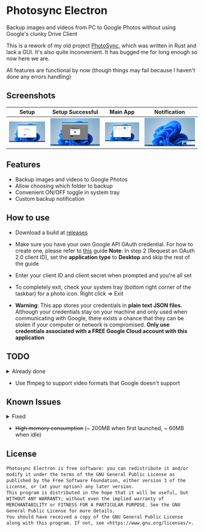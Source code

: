 # Photosync Electron

Backup images and videos from PC to Google Photos without using Google's clunky Drive Client 

This is a rework of my old project [PhotoSync](https://www.github.com/letiendat198/Photosync), which was written in Rust and lack a GUI. It's also quite inconvenient. It has bugged me for long enough so now here we are.

All features are functional by now (though things may fail because I haven't done any errors handling)

## Screenshots

|Setup|Setup Successful|Main App|Notification|
|---|---|---|---|
|![Promo1](images/promo1.png)|![Promo2](images/promo2.png)|![Promo3](images/promo3.png)|![Promo4](images/promo4.png)|

## Features
- Backup images and videos to Google Photos
- Allow choosing which folder to backup
- Convenient ON/OFF toggle in system tray
- Custom backup notification

## How to use
- Download a build at [releases](https://www.github.com/letiendat198/photosync_electron/releases/)
- Make sure you have your own Google API OAuth credential. For how to create one, please refer to [this](https://developers.google.com/photos/library/guides/get-started) guide
**Note**: In step 2 (Request an OAuth 2.0 client ID), set the **application type** to **Desktop** and skip the rest of the guide

-  Enter your client ID and client secret when prompted and you're all set
- To completely exit, check your system tray (bottom right corner of the taskbar) for a photo icon. Right click => Exit
- **Warning**: This app stores your credentials in **plain text JSON files**. Although your credentials stay on your machine and only used when communicating with Google, there exists a chance that they can be stolen if your computer or network is compromised. **Only use credentials associated with a FREE Google Cloud account with this application**


## TODO
<details>
    <summary>Already done</summary>
    
    - Done setup screen => OAuth works
    - Add folder to watch list works
    - File detection and upload works
    - Fix removing folders
    - Implement upload history and status
    - Implement a early state working custom notification
    - Implement custom notification:
        - Redesign custom title bar
        - Not show notification when main app is open 
        - An auto close mechanism
    - ~~Save upload history to disk and load it on startup~~ (Not a good idea)
    - Implement tray toggle:
        - Implemented open main window
        - Implemented quitting the app entirely
        - ON/OFF toggle to turn of sync
    - Save and reload watch list on startup
    - Detect when setup is needed
    - Added tooltip to show overflown text
    - Handle possible errors when doing OAuth
    - Handle possible errors when doing API
    - Handle possible errors with upload status

</details>

- Use ffmpeg to support video formats that Google doesn't support

## Known Issues
<details>
    <summary>Fixed</summary>
    
    - First notification entry will be invisible? (Fixed by route to notification before hiding)

</details>

- ~~High memory consumption~~ (~ 200MB when first launched, ~ 60MB when idle)

## License

    Photosync Electron is free software: you can redistribute it and/or modify it under the terms of the GNU General Public License as published by the Free Software Foundation, either version 3 of the License, or (at your option) any later version.
    This program is distributed in the hope that it will be useful, but WITHOUT ANY WARRANTY; without even the implied warranty of MERCHANTABILITY or FITNESS FOR A PARTICULAR PURPOSE. See the GNU General Public License for more details.
    You should have received a copy of the GNU General Public License along with this program. If not, see <https://www.gnu.org/licenses/>. 